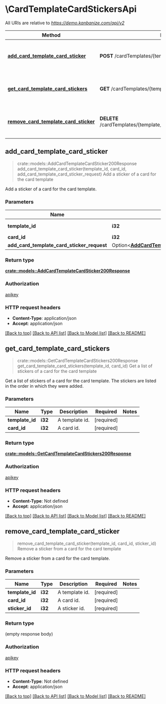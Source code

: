 # \CardTemplateCardStickersApi

All URIs are relative to *https://demo.kanbanize.com/api/v2*

Method | HTTP request | Description
------------- | ------------- | -------------
[**add_card_template_card_sticker**](CardTemplateCardStickersApi.md#add_card_template_card_sticker) | **POST** /cardTemplates/{template_id}/cards/{card_id}/stickers | Add a sticker of a card for the card template
[**get_card_template_card_stickers**](CardTemplateCardStickersApi.md#get_card_template_card_stickers) | **GET** /cardTemplates/{template_id}/cards/{card_id}/stickers | Get a list of stickers of a card for the card template
[**remove_card_template_card_sticker**](CardTemplateCardStickersApi.md#remove_card_template_card_sticker) | **DELETE** /cardTemplates/{template_id}/cards/{card_id}/stickers/{sticker_id} | Remove a sticker from a card for the card template



## add_card_template_card_sticker

> crate::models::AddCardTemplateCardSticker200Response add_card_template_card_sticker(template_id, card_id, add_card_template_card_sticker_request)
Add a sticker of a card for the card template

Add a sticker of a card for the card template.

### Parameters


Name | Type | Description  | Required | Notes
------------- | ------------- | ------------- | ------------- | -------------
**template_id** | **i32** | A template id. | [required] |
**card_id** | **i32** | A card id. | [required] |
**add_card_template_card_sticker_request** | Option<[**AddCardTemplateCardStickerRequest**](AddCardTemplateCardStickerRequest.md)> |  |  |

### Return type

[**crate::models::AddCardTemplateCardSticker200Response**](addCardTemplateCardSticker_200_response.md)

### Authorization

[apikey](../README.md#apikey)

### HTTP request headers

- **Content-Type**: application/json
- **Accept**: application/json

[[Back to top]](#) [[Back to API list]](../README.md#documentation-for-api-endpoints) [[Back to Model list]](../README.md#documentation-for-models) [[Back to README]](../README.md)


## get_card_template_card_stickers

> crate::models::GetCardTemplateCardStickers200Response get_card_template_card_stickers(template_id, card_id)
Get a list of stickers of a card for the card template

Get a list of stickers of a card for the card template. The stickers are listed in the order in which they were added.

### Parameters


Name | Type | Description  | Required | Notes
------------- | ------------- | ------------- | ------------- | -------------
**template_id** | **i32** | A template id. | [required] |
**card_id** | **i32** | A card id. | [required] |

### Return type

[**crate::models::GetCardTemplateCardStickers200Response**](getCardTemplateCardStickers_200_response.md)

### Authorization

[apikey](../README.md#apikey)

### HTTP request headers

- **Content-Type**: Not defined
- **Accept**: application/json

[[Back to top]](#) [[Back to API list]](../README.md#documentation-for-api-endpoints) [[Back to Model list]](../README.md#documentation-for-models) [[Back to README]](../README.md)


## remove_card_template_card_sticker

> remove_card_template_card_sticker(template_id, card_id, sticker_id)
Remove a sticker from a card for the card template

Remove a sticker from a card for the card template.

### Parameters


Name | Type | Description  | Required | Notes
------------- | ------------- | ------------- | ------------- | -------------
**template_id** | **i32** | A template id. | [required] |
**card_id** | **i32** | A card id. | [required] |
**sticker_id** | **i32** | A sticker id. | [required] |

### Return type

 (empty response body)

### Authorization

[apikey](../README.md#apikey)

### HTTP request headers

- **Content-Type**: Not defined
- **Accept**: application/json

[[Back to top]](#) [[Back to API list]](../README.md#documentation-for-api-endpoints) [[Back to Model list]](../README.md#documentation-for-models) [[Back to README]](../README.md)

